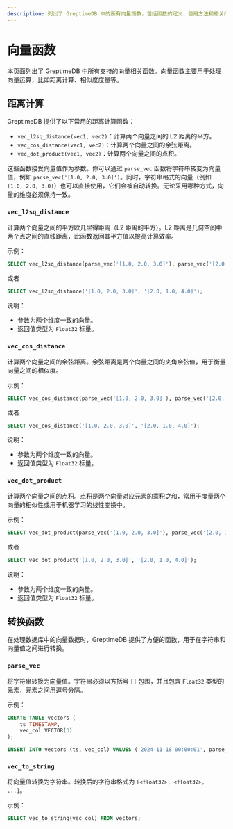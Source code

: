 ```yaml
---
description: 列出了 GreptimeDB 中的所有向量函数，包括函数的定义、使用方法和相关的 SQL 查询示例。
---
```


# 向量函数

本页面列出了 GreptimeDB 中所有支持的向量相关函数。向量函数主要用于处理向量运算，比如距离计算、相似度度量等。

## 距离计算

GreptimeDB 提供了以下常用的距离计算函数：

* `vec_l2sq_distance(vec1, vec2)`：计算两个向量之间的 L2 距离的平方。
* `vec_cos_distance(vec1, vec2)`：计算两个向量之间的余弦距离。
* `vec_dot_product(vec1, vec2)`：计算两个向量之间的点积。

这些函数接受向量值作为参数。你可以通过 `parse_vec` 函数将字符串转变为向量值，例如 `parse_vec('[1.0, 2.0, 3.0]')`。同时，字符串格式的向量（例如 `[1.0, 2.0, 3.0]`）也可以直接使用，它们会被自动转换。无论采用哪种方式，向量的维度必须保持一致。

### `vec_l2sq_distance`

计算两个向量之间的平方欧几里得距离（L2 距离的平方）。L2 距离是几何空间中两个点之间的直线距离，此函数返回其平方值以提高计算效率。

示例：

```sql
SELECT vec_l2sq_distance(parse_vec('[1.0, 2.0, 3.0]'), parse_vec('[2.0, 1.0, 4.0]'));
```

或者

```sql
SELECT vec_l2sq_distance('[1.0, 2.0, 3.0]', '[2.0, 1.0, 4.0]');
```

说明：
* 参数为两个维度一致的向量。
* 返回值类型为 `Float32` 标量。

### `vec_cos_distance`

计算两个向量之间的余弦距离。余弦距离是两个向量之间的夹角余弦值，用于衡量向量之间的相似度。

示例：

```sql
SELECT vec_cos_distance(parse_vec('[1.0, 2.0, 3.0]'), parse_vec('[2.0, 1.0, 4.0]'));
```

或者

```sql
SELECT vec_cos_distance('[1.0, 2.0, 3.0]', '[2.0, 1.0, 4.0]');
```

说明：
* 参数为两个维度一致的向量。
* 返回值类型为 `Float32` 标量。

### `vec_dot_product`

计算两个向量之间的点积。点积是两个向量对应元素的乘积之和，常用于度量两个向量的相似性或用于机器学习的线性变换中。

示例：

```sql
SELECT vec_dot_product(parse_vec('[1.0, 2.0, 3.0]'), parse_vec('[2.0, 1.0, 4.0]'));
```

或者

```sql
SELECT vec_dot_product('[1.0, 2.0, 3.0]', '[2.0, 1.0, 4.0]');
```

说明：
* 参数为两个维度一致的向量。
* 返回值类型为 `Float32` 标量。

## 转换函数

在处理数据库中的向量数据时，GreptimeDB 提供了方便的函数，用于在字符串和向量值之间进行转换。

### `parse_vec`

将字符串转换为向量值。字符串必须以方括号 `[]` 包围，并且包含 `Float32` 类型的元素，元素之间用逗号分隔。

示例：

```sql
CREATE TABLE vectors (
    ts TIMESTAMP,
    vec_col VECTOR(3)
);

INSERT INTO vectors (ts, vec_col) VALUES ('2024-11-18 00:00:01', parse_vec('[1.0, 2.0, 3.0]'));
```

### `vec_to_string`

将向量值转换为字符串。转换后的字符串格式为 `[<float32>, <float32>, ...]`。

示例：

```sql
SELECT vec_to_string(vec_col) FROM vectors;
```
